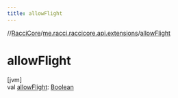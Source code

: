 ```yaml
---
title: allowFlight
---
```

//[RacciCore](../../index.html)/[me.racci.raccicore.api.extensions](index.html)/[allowFlight](allow-flight.html)



# allowFlight



[jvm]\
val [allowFlight](allow-flight.html): [Boolean](https://kotlinlang.org/api/latest/jvm/stdlib/kotlin/-boolean/index.html)




